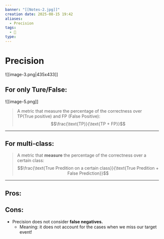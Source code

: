 ```yaml
---
banner: "[[Notes-2.jpg]]"
creation date: 2025-08-15 19:42
aliases:
  - Precision
tags:
  - 🧠
type:
---
```

# Precision
![[image-3.png|435x433]]
## For only Ture/False:
![[image-5.png]]
> A metric that measure the percentage of the correctness over TP(True positive) and FP (False Positive):
$$\frac{\text{TP}}{\text{TP + FP}}$$
---
## For multi-class:
> A metric that **measure** the percentage of the correctness over a certain class:
$$\frac{\text{True Predition on a certain class}}{\text{True Predition + False Prediction}}$$
---
## Pros:

## Cons:
- Precision does not consider **false negatives.** 
	- Meaning: it does not account for the cases when we miss our target event!
